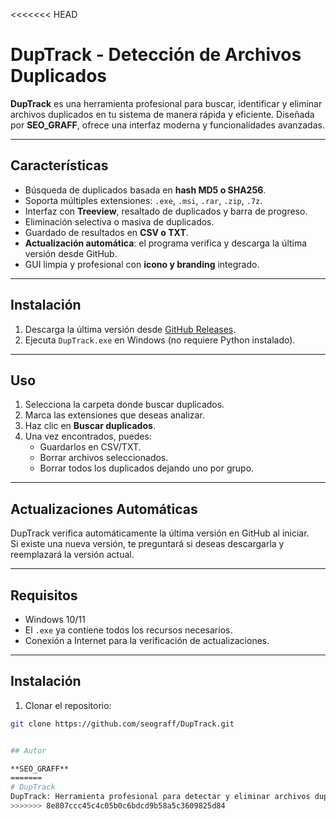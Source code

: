 <<<<<<< HEAD
# DupTrack - Detección de Archivos Duplicados

**DupTrack** es una herramienta profesional para buscar, identificar y eliminar archivos duplicados en tu sistema de manera rápida y eficiente. Diseñada por **SEO_GRAFF**, ofrece una interfaz moderna y funcionalidades avanzadas.

---

## Características

- Búsqueda de duplicados basada en **hash MD5 o SHA256**.
- Soporta múltiples extensiones: `.exe`, `.msi`, `.rar`, `.zip`, `.7z`.
- Interfaz con **Treeview**, resaltado de duplicados y barra de progreso.
- Eliminación selectiva o masiva de duplicados.
- Guardado de resultados en **CSV o TXT**.
- **Actualización automática**: el programa verifica y descarga la última versión desde GitHub.
- GUI limpia y profesional con **icono y branding** integrado.

---

## Instalación

1. Descarga la última versión desde [GitHub Releases](https://github.com/seograff/DupTrack/releases).  
2. Ejecuta `DupTrack.exe` en Windows (no requiere Python instalado).  

---

## Uso

1. Selecciona la carpeta donde buscar duplicados.  
2. Marca las extensiones que deseas analizar.  
3. Haz clic en **Buscar duplicados**.  
4. Una vez encontrados, puedes:
   - Guardarlos en CSV/TXT.
   - Borrar archivos seleccionados.
   - Borrar todos los duplicados dejando uno por grupo.

---

## Actualizaciones Automáticas

DupTrack verifica automáticamente la última versión en GitHub al iniciar.  
Si existe una nueva versión, te preguntará si deseas descargarla y reemplazará la versión actual.

---

## Requisitos

- Windows 10/11
- El `.exe` ya contiene todos los recursos necesarios.
- Conexión a Internet para la verificación de actualizaciones.

---

## Instalación

1. Clonar el repositorio:

```bash
git clone https://github.com/seograff/DupTrack.git


## Autor

**SEO_GRAFF**
=======
# DupTrack
DupTrack: Herramienta profesional para detectar y eliminar archivos duplicados en Windows con actualización automática.
>>>>>>> 8e807ccc45c4c05b0c6bdcd9b58a5c3609825d84
